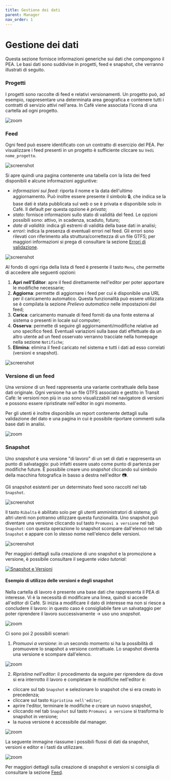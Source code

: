 ```yaml
---
title: Gestione dei dati
parent: Manager
nav_order: 1
---
```


# Gestione dei dati

Questa sezione fornisce informazioni generiche sui dati che compongono il PEA. Le basi dati sono suddivise in progetti, feed e snapshot, che verranno illustrati di seguito.

### Progetti

I progetti sono raccolte di feed e relativi versionamenti. Un progetto può, ad esempio, rappresentare una determinata area geografica e contenere tutti i contratti di servizio attivi nell'area. In Café viene associata l'icona di una cartella ad ogni progetto.

![zoom](../img/project-vs-feed.png)

### Feed

Ogni feed può essere identificato con un contratto di esercizio del PEA. Per visualizzare i feed presenti in un progetto è sufficiente cliccare su `Vedi nome_progetto`.

![screenshot](../img/overview-project.png)

Si apre quindi una pagina contenente una tabella con la lista dei feed disponibili e alcune informazioni aggiuntive:

- *informazioni sui feed*: riporta il nome e la data dell'ultimo aggiornamento. Può inoltre essere presente il simbolo 🔒, che indica se la base dati è stata pubblicata sul web o se è privata e disponibile solo in Café. Il default per questa opzione è *privata*;
- *stato*: fornisce informazioni sullo stato di validità del feed. Le opzioni possibili sono: attivo, in scadenza, scaduto, futuro;
- *date di validità*: indica gli estremi di validità della base dati in analisi;
- *errori*: indica la presenza di eventuali errori nel feed. Gli errori sono rilevati con riferimento alla struttura/correttezza di un file GTFS; per maggiori informazioni si prega di consultare la sezione [Errori di validazione](appendix-gtfs-warnings).

![screenshot](../img/feed-overview.png)

Al fondo di ogni riga della lista di feed è presente il tasto `Menu`, che permette di accedere alle seguenti opzioni:

1. **Apri nell'Editor**: apre il feed direttamente nell'editor per poter apportare  le modifiche necessarie;
2. **Aggiorna**: permette di aggiornare i feed per cui è disponibile una URL per il caricamento automatico. Questa funzionalità può essere utilizzata se è compilata la sezione *Prelievo automatico* nelle impostazioni del feed;
3. **Carica**: caricamento manuale di feed forniti da una fonte esterna al sistema o presenti in locale sul computer;
4. **Osserva**: permette di seguire gli aggiornamenti/modifiche relative ad uno specifico feed. Eventuali variazioni sulla base dati effettuate da un altro utente ad un feed osservato verranno tracciate nella homepage nella sezione `Notifiche`;
5. **Elimina**: elimina il feed caricato nel sistema e tutti i dati ad esso correlati (versioni e snapshot).

![screenshot](../img/upload-feed.png)


### Versione di un feed

Una *versione* di un feed rappresenta una variante contrattuale della base dati originale. Ogni versione ha un file GTFS associato e gestito in Transit Café: le versioni non più in uso sono visualizzabili nel navigatore di versioni e possono essere ripristinate nell'editor in ogni momento.

Per gli utenti è inoltre disponibile un report contenente dettagli sulla validazione del dato e una pagina in cui è possibile riportare commenti sulla base dati in analisi.

![zoom](../img/available-versions.png)

### Snapshot

Uno *snapshot* è una versione "di lavoro" di un set di dati e rappresenta un punto di salvataggio: può infatti essere usato come punto di partenza per modifiche future. È possibile creare uno *snapshot* cliccando sul simbolo della macchina fotografica in basso a destra nell'editor 📷.

Gli snapshot esistenti per un determinato feed sono raccolti nel tab `Snapshot`.

![screenshot](../img/make-snapshot.png)

Il tasto `Ribalta` è abilitato solo per gli utenti amministratori di sistema; gli altri utenti non potranno utilizzare questa funzionalità.
Uno snapshot può diventare una versione cliccando sul tasto `Promuovi a versione` nel tab `Snapshot`: con questa operazione lo snapshot scompare dall'elenco nel tab `Snapshot` e appare con lo stesso nome nell'elenco delle versioni.

![screenshot](../img/available-snapshots.png)

Per maggiori dettagli sulla creazione di uno snapshot e la promozione a versione, è possibile consultare il seguente *video tutorial*:

[![Snapshot e Versioni](../img/video-snapshot-versioni.png)](http://www.youtube.com/watch?v=RTKJdkwbokk "Tutorial Café 8 - Snapshot e Versioni")

#### Esempio di utilizzo delle versioni e degli snapshot

Nella cartella di lavoro è presente una base dati che rappresenta il PEA di interesse.
Vi è la necessità di modificare una linea, quindi si accede all'editor di Café. Si inizia a modificare il dato di interesse ma non si riesce a concludere il lavoro: in questo caso è consigliabile fare un salvataggio per poter riprendere il lavoro successivamente → uso uno *snapshot*.

![zoom](../img/add-snapshot.png)

Ci sono poi 2 possibili scenari:

1) *Promuovi a versione*: in un secondo momento si ha la possibilità di promuovere lo snapshot a versione contrattuale. Lo snapshot diventa una versione e scompare dall'elenco.

![zoom](../img/create-version.png)

2) *Ripristina nell'editor*: il procedimento da seguire per riprendere da dove si era interrotto il lavoro e completare le modifiche nell'editor è:

- cliccare sul tab `Snapshot` e selezionare lo snapshot che si era creato in precedenza;
- cliccare sul tasto `Ripristina nell'editor`;
- aprire l'editor, terminare le modifiche e creare un nuovo snapshot,
- cliccando nel tab `Snapshot` sul tasto `Promuovi a versione` si trasforma lo snapshot in versione;
- la nuova versione è accessibile dal manager.

![zoom](../img/snapshot-toolbar.png)

La seguente immagine riassume i possibili flussi di dati da snapshot, versioni e editor e i tasti da utilizzare.

![zoom](../img/version-vs-snapshots-editor.png)


Per maggiori dettagli sulla creazione di snapshot e versioni si consiglia di consultare la sezione [Feed](managing-feeds).
